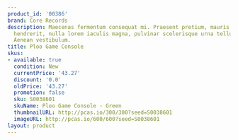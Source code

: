 ```yaml
---
product_id: '00386'
brand: Core Records
description: Maecenas fermentum consequat mi. Praesent pretium, mauris sed fermentum
  hendrerit, nulla lorem iaculis magna, pulvinar scelerisque urna tellus a justo.
  Aenean vestibulum.
title: Ploo Game Console
skus:
- available: true
  condition: New
  currentPrice: '43.27'
  discount: '0.0'
  oldPrice: '43.27'
  promotion: false
  sku: S0038601
  skuName: Ploo Game Console - Green
  thumbnailURL: http://pcas.io/300/300?seed=S0038601
  imageURL: http://pcas.io/600/600?seed=S0038601
layout: product
---
```


